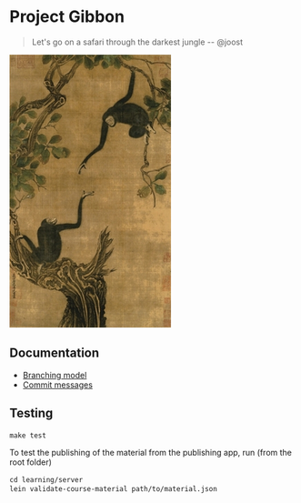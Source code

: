 # Project Gibbon

> Let's go on a safari through the darkest jungle -- @joost

![](docs/Yi-Yuanji-Two-gibbons-in-an-oak-tree.jpg)


## Documentation

* [Branching model](docs/branching_model.md)
* [Commit messages](docs/commits.md)
## Testing

    make test

To test the publishing of the material from the publishing app, run (from the root folder)

    cd learning/server
    lein validate-course-material path/to/material.json
